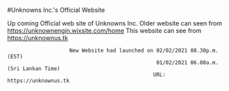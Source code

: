 #Unknowns Inc.'s Official Website

Up coming Official web site of Unknowns Inc. Older website can seen from https://unknownengin.wixsite.com/home This website can see from https://unknownus.tk

                        New Website had launched on 02/02/2021 08.30p.m.(EST)
                                                    01/02/2021 06.00a.m.(Sri Lankan Time)
                                                   URL: https://unknownus.tk
